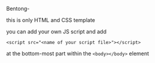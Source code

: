 Bentong-

this is only HTML and CSS template

you can add your own JS script and add

`<script src="<name of your script file>"></script>`

at the bottom-most part within the `<body></body>` element
